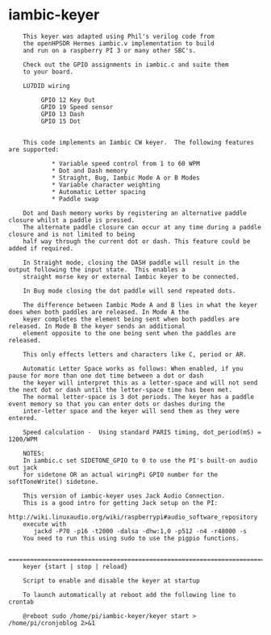 # 	iambic-keyer

        This keyer was adapted using Phil's verilog code from
        the openHPSDR Hermes iambic.v implementation to build
        and run on a raspberry PI 3 or many other SBC's.

        Check out the GPIO assignments in iambic.c and suite them
        to your board.

        LU7DID wiring
 
             GPIO 12 Key Out
             GPIO 19 Speed sensor
             GPIO 13 Dash
             GPIO 15 Dot
   

        This code implements an Iambic CW keyer.  The following features are supported:

                * Variable speed control from 1 to 60 WPM
                * Dot and Dash memory
                * Straight, Bug, Iambic Mode A or B Modes
                * Variable character weighting
                * Automatic Letter spacing
                * Paddle swap

        Dot and Dash memory works by registering an alternative paddle closure whilst a paddle is pressed.
        The alternate paddle closure can occur at any time during a paddle closure and is not limited to being
        half way through the current dot or dash. This feature could be added if required.

        In Straight mode, closing the DASH paddle will result in the output following the input state.  This enables a
        straight morse key or external Iambic keyer to be connected.

        In Bug mode closing the dot paddle will send repeated dots.

        The difference between Iambic Mode A and B lies in what the keyer does when both paddles are released. In Mode A the
        keyer completes the element being sent when both paddles are released. In Mode B the keyer sends an additional
        element opposite to the one being sent when the paddles are released.

        This only effects letters and characters like C, period or AR.

        Automatic Letter Space works as follows: When enabled, if you pause for more than one dot time between a dot or dash
        the keyer will interpret this as a letter-space and will not send the next dot or dash until the letter-space time has been met.
        The normal letter-space is 3 dot periods. The keyer has a paddle event memory so that you can enter dots or dashes during the
        inter-letter space and the keyer will send them as they were entered.

        Speed calculation -  Using standard PARIS timing, dot_period(mS) = 1200/WPM

        NOTES:
        In iambic.c set SIDETONE_GPIO to 0 to use the PI's built-on audio out jack
        for sidetone OR an actual wiringPi GPIO number for the softToneWrite() sidetone.  

        This version of iambic-keyer uses Jack Audio Connection.  
        This is a good intro for getting Jack setup on the PI:  
           http://wiki.linuxaudio.org/wiki/raspberrypi#audio_software_repository
        execute with
           jackd -P70 -p16 -t2000 -dalsa -dhw:1,0 -p512 -n4 -r48000 -s
        You need to run this using sudo to use the pigpio functions.  

        ====================================================================================================
        keyer {start | stop | reload}
  
        Script to enable and disable the keyer at startup 

        To launch automatically at reboot add the following line to crontab

        @reboot sudo /home/pi/iambic-keyer/keyer start > /home/pi/cronjoblog 2>&1
